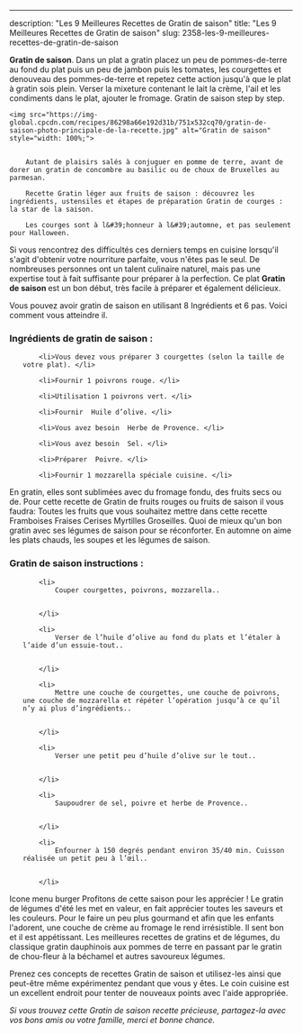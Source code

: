 ---
description: "Les 9 Meilleures Recettes de Gratin de saison"
title: "Les 9 Meilleures Recettes de Gratin de saison"
slug: 2358-les-9-meilleures-recettes-de-gratin-de-saison

<p>
	<strong>Gratin de saison</strong>. 
	Dans un plat a gratin placez un peu de pommes-de-terre au fond du plat puis un peu de jambon puis les tomates, les courgettes et denouveau des pommes-de-terre et repetez cette action jusqu&#39;à que le plat à gratin sois plein. Verser la mixeture contenant le lait la crème, l&#39;ail et les condiments dans le plat, ajouter le fromage. Gratin de saison step by step.
</p>
<p>
	
	<img src="https://img-global.cpcdn.com/recipes/86298a66e192d31b/751x532cq70/gratin-de-saison-photo-principale-de-la-recette.jpg" alt="Gratin de saison" style="width: 100%;">
	
	
		Autant de plaisirs salés à conjuguer en pomme de terre, avant de dorer un gratin de concombre au basilic ou de choux de Bruxelles au parmesan.
	
		Recette Gratin léger aux fruits de saison : découvrez les ingrédients, ustensiles et étapes de préparation Gratin de courges : la star de la saison.
	
		Les courges sont à l&#39;honneur à l&#39;automne, et pas seulement pour Halloween.
	
</p>

Si vous rencontrez des difficultés ces derniers temps en cuisine lorsqu'il s'agit d'obtenir votre nourriture parfaite, vous n'êtes pas le seul. De nombreuses personnes ont un talent culinaire naturel, mais pas une expertise tout à fait suffisante pour préparer à la perfection. Ce plat <strong> Gratin de saison </strong> est un bon début, très facile à préparer et également délicieux.

<!--inarticleads1-->

Vous pouvez avoir gratin de saison en utilisant 8 Ingrédients et 6 pas. Voici comment vous atteindre il.

<h3>Ingrédients de gratin de saison :</h3>

<ol>
	
		<li>Vous devez vous préparer 3 courgettes (selon la taille de votre plat). </li>
	
		<li>Fournir 1 poivrons rouge. </li>
	
		<li>Utilisation 1 poivrons vert. </li>
	
		<li>Fournir  Huile d’olive. </li>
	
		<li>Vous avez besoin  Herbe de Provence. </li>
	
		<li>Vous avez besoin  Sel. </li>
	
		<li>Préparer  Poivre. </li>
	
		<li>Fournir 1 mozzarella spéciale cuisine. </li>
	
</ol>

En gratin, elles sont sublimées avec du fromage fondu, des fruits secs ou de. Pour cette recette de Gratin de fruits rouges ou fruits de saison il vous faudra: Toutes les fruits que vous souhaitez mettre dans cette recette Framboises Fraises Cerises Myrtilles Groseilles. Quoi de mieux qu&#39;un bon gratin avec ses légumes de saison pour se réconforter. En automne on aime les plats chauds, les soupes et les légumes de saison. 

<!--inarticleads2-->

<h3>Gratin de saison instructions :</h3>

<ol>
	
		<li>
			Couper courgettes, poivrons, mozzarella..
			
			
		</li>
	
		<li>
			Verser de l’huile d’olive au fond du plats et l’étaler à l’aide d’un essuie-tout..
			
			
		</li>
	
		<li>
			Mettre une couche de courgettes, une couche de poivrons, une couche de mozzarella et répéter l’opération jusqu’à ce qu’il n’y ai plus d’ingrédients..
			
			
		</li>
	
		<li>
			Verser une petit peu d’huile d’olive sur le tout..
			
			
		</li>
	
		<li>
			Saupoudrer de sel, poivre et herbe de Provence..
			
			
		</li>
	
		<li>
			Enfourner à 150 degrés pendant environ 35/40 min. Cuisson réalisée un petit peu à l’œil..
			
			
		</li>
	
</ol>

Icone menu burger Profitons de cette saison pour les apprécier ! Le gratin de légumes d&#39;été les met en valeur, en fait apprécier toutes les saveurs et les couleurs. Pour le faire un peu plus gourmand et afin que les enfants l&#39;adorent, une couche de crème au fromage le rend irrésistible. Il sent bon et il est appétissant. Les meilleures recettes de gratins et de légumes, du classique gratin dauphinois aux pommes de terre en passant par le gratin de chou-fleur à la béchamel et autres savoureux légumes. 

<!--inarticleads1-->

<p>
Prenez ces concepts de recettes Gratin de saison et utilisez-les ainsi que peut-être même expérimentez pendant que vous y êtes. Le coin cuisine est un excellent endroit pour tenter de nouveaux points avec l'aide appropriée.
</p>

<p>
<i>Si vous trouvez cette Gratin de saison recette précieuse, partagez-la avec vos bons amis ou votre famille, merci et bonne chance.</i>
</p>
